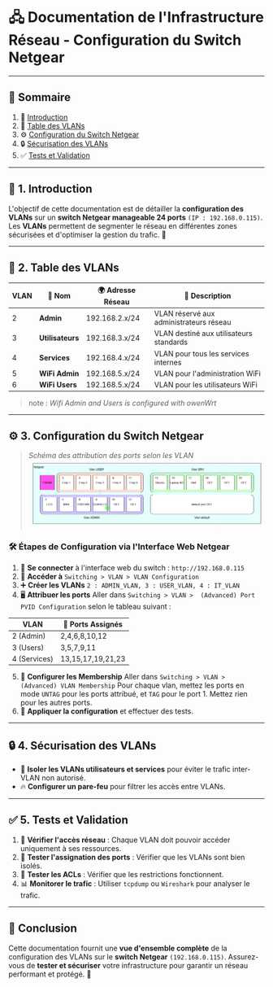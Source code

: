 # 🖧 Documentation de l'Infrastructure Réseau - Configuration du Switch Netgear

---

## 📖 Sommaire
1. 🎯 [Introduction](#1-introduction)
2. 📌 [Table des VLANs](#2-table-des-vlans)
3. ⚙️ [Configuration du Switch Netgear](#3-configuration-du-switch-netgear)
4. 🔒 [Sécurisation des VLANs](#4-securisation-des-vlans)
5. ✅ [Tests et Validation](#5-tests-et-validation)

---

## 🎯 1. Introduction
L'objectif de cette documentation est de détailler la **configuration des VLANs** sur un **switch Netgear manageable 24 ports** `(IP : 192.168.0.115)`. Les **VLANs** permettent de segmenter le réseau en différentes zones sécurisées et d'optimiser la gestion du trafic. 🚀

---

## 📌 2. Table des VLANs

| VLAN | 📛 **Nom** | 🌍 **Adresse Réseau** | 📜 **Description** |
|------|-------------|----------------------|-----------------------------|
| 2   | **Admin**       | 192.168.2.x/24       | VLAN réservé aux administrateurs réseau |
| 3   | **Utilisateurs**| 192.168.3.x/24       | VLAN destiné aux utilisateurs standards |
| 4   | **Services**    | 192.168.4.x/24       | VLAN pour tous les services internes |
| 5   | **WiFi Admin**  | 192.168.5.x/24       | VLAN pour l'administration WiFi |
| 6   | **WiFi Users**  | 192.168.5.x/24       | VLAN pour les utilisateurs WiFi |


> note : *Wifi Admin and Users is configured with owenWrt*

---

## ⚙️ 3. Configuration du Switch Netgear

> *Schéma des attribution des ports selon les VLAN*
![neatgearvlan](../img/neatgear.png)

### 🛠️ Étapes de Configuration via l'Interface Web Netgear
1. 🔗 **Se connecter** à l'interface web du switch : `http://192.168.0.115`
2. 🔄 **Accéder à** `Switching > VLAN > VLAN Configuration`
3. ➕ **Créer les VLANs** `2 : ADMIN_VLAN, 3 : USER_VLAN, 4 : IT_VLAN`  
4. 🖥️ **Attribuer les ports** Aller dans `Switching > VLAN >  (Advanced) Port PVID Configuration`
selon le tableau suivant :

| VLAN | 🔌 **Ports Assignés** |
|------|----------------------|
| 2 (Admin)     | 2,4,6,8,10,12     |
| 3 (Users)     | 3,5,7,9,11        |
| 4 (Services)  | 13,15,17,19,21,23 |

5. 🔄 **Configurer les Membership** Aller dans `Switching > VLAN > (Advanced) VLAN Membership` 
Pour chaque vlan, mettez les ports en mode `UNTAG` pour les ports attribué, et `TAG` pour le port 1. Mettez rien pour les autres ports.
6. 💾 **Appliquer la configuration** et effectuer des tests.

---

## 🔒 4. Sécurisation des VLANs

- 🛑 **Isoler les VLANs utilisateurs et services** pour éviter le trafic inter-VLAN non autorisé.
- 🔥 **Configurer un pare-feu** pour filtrer les accès entre VLANs.

---

## ✅ 5. Tests et Validation

1. 🔎 **Vérifier l'accès réseau** : Chaque VLAN doit pouvoir accéder uniquement à ses ressources.
2. 🔄 **Tester l'assignation des ports** : Vérifier que les VLANs sont bien isolés.
3. 🚨 **Tester les ACLs** : Vérifier que les restrictions fonctionnent.
4. 📊 **Monitorer le trafic** : Utiliser `tcpdump` ou `Wireshark` pour analyser le trafic.

---

## 🎯 Conclusion
Cette documentation fournit une **vue d'ensemble complète** de la configuration des VLANs sur le **switch Netgear** `(192.168.0.115)`. Assurez-vous de **tester et sécuriser** votre infrastructure pour garantir un réseau performant et protégé. 🚀

